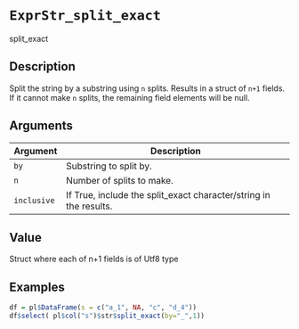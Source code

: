 # `ExprStr_split_exact`

split_exact


## Description

Split the string by a substring using `n` splits.
 Results in a struct of `n+1` fields.
 If it cannot make `n` splits, the remaining field elements will be null.


## Arguments

Argument      |Description
------------- |----------------
`by`     |     Substring to split by.
`n`     |     Number of splits to make.
`inclusive`     |     If True, include the split_exact character/string in the results.


## Value

Struct where each of n+1 fields is of Utf8 type


## Examples

```r
df = pl$DataFrame(s = c("a_1", NA, "c", "d_4"))
df$select( pl$col("s")$str$split_exact(by="_",1))
```


